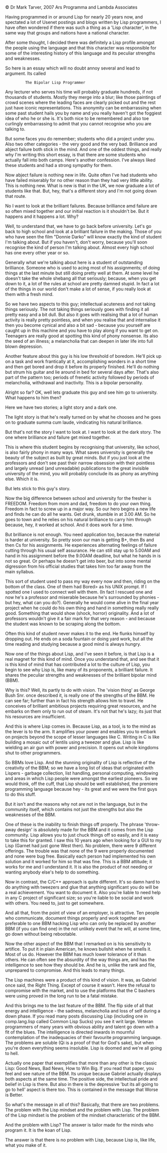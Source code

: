 © Dr Mark Tarver, 2007
Ars Programma and Lambda Associates

Having programmed in or around Lisp for nearly 20 years now, and spectated a lot of Usenet postings and blogs written by Lisp programmers, I have often wondered if there was such a thing as a 'Lisp character', in the same way that groups and nations have a national character.

After some thought, I decided there was definitely a Lisp profile amongst the people using the language and that this character was responsible for some of the interesting history of this language and its peculiar strengths and weaknesses.

So here is an essay which will no doubt annoy several and lead to argument.  Its called

             The Bipolar Lisp Programmer

Any lecturer who serves his time will probably graduate hundreds, if not thousands of students.  Mostly they merge into a blur; like those paintings of crowd scenes where the leading faces are clearly picked out and the rest just have iconic representations.   This anonymity can be embarrassing when some past student hails you by name and you really haven't got the foggiest idea of who he or she is.  It's both nice to be remembered and also toe curlingly embarrassing to admit that you cannot recognise who you are talking to.

But some faces you do remember; students who did a project under you.  Also two other categories - the very good and the very bad.   Brilliance and abject failure both stick in the mind. And one of the oddest things, and really why I'm writing this short essay, is that there are some students who actually fall into both camps.  Here's another confession.  I've always liked these students and had a strong sympathy for them.

Now abject failure is nothing new in life.  Quite often I've had students who have failed miserably for no other reason than they had very little ability.    This is nothing new. What is new is that in the UK, we now graduate a lot of students like that.  But, hey, that's a different story and I'm not going down that route.

No I want to look at the brilliant failures.   Because brilliance amd failure are so often mixed together and our initial reaction is it shouldn't be.   But it happens and it happens a lot.  Why?

Well, to understand that, we have to go back before university. Let's go back to high school and look at a brilliant failure in the making.  Those of you who have seen the film "Donnie Darko" will know exactly the kind of student I'm talking about.  But if you haven't, don't worry, because you'll soon recognise the kind of person I'm talking about.  Almost every high school has one every other year or so.

Generally what we're talking about here is a student of outstanding brilliance.  Someone who is used to acing most of his assignments; of doing things at the last minute but still doing pretty well at them.    At some level he doesn't take the whole shebang all that seriously; because, when you get down to it, a lot of the rules at school are pretty damned stupid.  In fact a lot of the things in our world don't make a lot of sense, if you really look at them with a fresh mind.  

So we have two aspects to this guy; intellectual acuteness and not taking things seriously.  The not taking things seriously goes with finding it all pretty easy and a bit dull.  But also it goes with realising that a lot of human activity is really pretty pointless, and when you realise that and internalise it then you become cynical and also a bit sad - because you yourself are caught up in this machine and you have to play along if you want to get on.  Teenagers are really good at spotting this kind of phony nonsense.  Its also the seed of an illness; a melancholia that can deepen in later life into full blown depression.

Another feature about this guy is his low threshold of boredom. He'll pick up on a task and work frantically at it, accomplishing wonders in a short time and then get bored and drop it before its properly finished.  He'll do nothing but strum his guitar and lie around in bed for several days after. That's also part of the pattern too; periods of frenetic activity followed by periods of melancholia, withdrawal and inactivity.   This is a bipolar personality.

Alright so far?  OK, well lets graduate this guy and see him go to university.  What happens to him then?

Here we have two stories; a light story and a dark one.

The light story is that he's really turned on by what he chooses and he goes on to graduate summa cum laude, vindicating his natural brilliance.

But that's not the story I want to look at.  I want to look at the dark story.  The one where brilliance and failure get mixed together.

This is where this student begins by recognising that university, like school, is also fairly phony in many ways. What saves university is generally the beauty of the subject as built by great minds.  But if you just look at the professors and don't see past their narrow obsession with their pointless and largely unread (and unreadable) publications to the great invisible university of the mind, you will probably conclude its as phony as anything else.  Which it is.

But lets stick to this guy's story.

Now the big difference between school and university for the fresher is FREEDOM.  Freedom from mom and dad, freedom to do your own thing.   Freedom in fact to screw up in a major way.   So our hero begins a new life and finds he can do all he wants.  Get drunk, stumble in at 3.00 AM. So he goes to town and he relies on his natural brilliance to carry him through because, hey, it worked at school.  And it does work for a time.

But brilliance is not enough.  You need application too, because the material is harder at university.   So pretty soon our man is getting B+, then Bs and then Cs for his assignments.   He experiences alternating feelings of failure cutting through his usual self assurance.  He can still stay up to 5.00AM and hand in his assignment before the 9.00AM deadline, but what he hands in is not so great.  Or perhaps he doesn't get into beer, but into some mental digression from his official studies that takes him too far away from the main syllabus.

This sort of student used to pass my way every now and then, riding on the bottom of the class.   One of them had Bored> as his UNIX prompt. If I spotted one I used to connect well with them.  (In fact I rescued one and now he's a professor and miserable because he's surrounded by phonies - but hey, what can you do?).   Generally he would come alive in the final year project when he could do his own thing and hand in something really really good.   Something that would show (shock, horror) originality.  And a lot of professors wouldn't give it a fair mark for that very reason - and because the student was known to be scraping along the bottom.

Often this kind of student never makes it to the end.  He flunks himself by dropping out.   He ends on a soda fountain or doing yard work, but all the time reading and studying because a good mind is always hungry.

Now one of the things about Lisp, and I've seen it before, is that Lisp is a real magnet for this kind of mind.   Once you understand that, and see that it is this kind of mind that has contributed a lot to the culture of Lisp, you begin to see why Lisp is, like many of its proponents, a brilliant failure.  It shares the peculiar strengths and weaknesses of the brilliant bipolar mind (BBM).

Why is this?  Well, its partly to do with vision.   The 'vision thing' as George Bush Snr. once described it, is really one of the strengths of the BBM.  He can see far; further than in fact his strength allows him to travel.  He conceives of brilliant ambitious projects requiring great resources, and he embarks on them only to run out of steam.  It's not that he's lazy; its just that his resources are insufficient.

And this is where Lisp comes in.  Because Lisp, as a tool, is to the mind as the lever is to the arm.  It amplifies your power and enables you to embark on projects beyond the scope of lesser languages like C.   Writing in C is like building a mosaic out of lentils using a tweezer and glue.   Lisp is like wielding an air gun with power and precision.   It opens out whole kingdoms shut to other programmers.

So BBMs love Lisp.  And the stunning originality of Lisp is reflective of the creativity of the BBM; so we have a long list of ideas that originated with Lispers - garbage collection, list handling, personal computing, windowing and areas in which Lisp people were amongst the earliest pioneers.  So we would think, off the cuff, that Lisp should be well established, the premiere programming language because hey - its great and we were the first guys to do this stuff.

But it isn't and the reasons why not are not in the language, but in the community itself, which contains not just the strengths but also the weaknesses of the BBM.

One of these is the inability to finish things off properly.  The phrase 'throw-away design' is absolutely made for the BBM and it comes from the Lisp community.   Lisp allows you to just chuck things off so easily, and it is easy to take this for granted.  I saw this 10 years ago when looking for a GUI to my Lisp (Garnet had just gone West then).  No problem, there were 9 different offerings.  The trouble was that none of the 9 were properly documented and none were bug free. Basically each person had implemented his own solution and it worked for him so that was fine.   This is a BBM attitude; it works for me and I understand it.   It is also the product of not needing or wanting anybody else's help to do something.

Now in contrast, the C/C++ approach is quite different.  It's so damn hard to do anything with tweezers and glue that anything significant you do will be a real achievement.  You want to document it.  Also you're liable to need help in any C project of significant size; so you're liable to be social and work with others.   You need to, just to get somewhere.

And all that, from the point of view of an employer, is attractive. Ten people who communicate, document things properly and work together are preferable to one BBM hacking Lisp who can only be replaced by another BBM (if you can find one) in the not unlikely event that he will, at some time, go down without being rebootable.

Now the other aspect of the BBM that I remarked on is his sensitivity to artifice.  To put it in plain American, he knows bullshit when he smells it.   Most of us do.  However the BBM has much lower tolerance of it than others.  He can often see the absurdity of the way things are, and has the intelligence to see how they should be.  And he is, unlike the rank and file, unprepared to compromise.  And this leads to many things.

The Lisp machines were a product of this kind of vision. It was, as Gabriel once said, the Right Thing.  Except of course it wasn't.  Here the refusal to compromise with the market, and to use the platforms that the C bashers were using proved in the long run to be a fatal mistake.

And this brings me to the last feature of the BBM.  The flip side of all that energy and intelligence - the sadness, melancholia and loss of self during a down phase.    If you read many posts discussing Lisp (including one in comp.lang.lisp called Common Lisp Sucks) you see it writ large.   Veteran programmers of many years with obvious ability and talent go down with a fit of the blues.  The intelligence is directed inwards in mournful contemplation of the inadequacies of their favourite programming language.   The problems are soluble (Qi is a proof of that for God's sake), but when you're down everything seems insoluble.  Lisp is doomed and we're all going to hell.

Actually one paper that exemplifies that more than any other is the classic Lisp: Good News, Bad News, How to Win Big. If you read that paper, you feel and see nature of the BBM.  Its unique because Gabriel actually displays both aspects at the same time.   The positive side, the intellectual pride and belief in Lisp is there.  But also in there is the depressive 'but its all going to go to hell' aspect is there too.  This is contained in the message that Worse is Better.

So what's the message in all of this? Basically, that there are two problems. The problem with the Lisp mindset and the problem with Lisp. The problem of the Lisp mindset is the problem of the mindset characteristic of the BBM.

And the problem with Lisp?  The answer is tailor made for the minds who program it. It is the koan of Lisp.

The answer is that there is no problem with Lisp, because Lisp is, like life, what you make of it. 